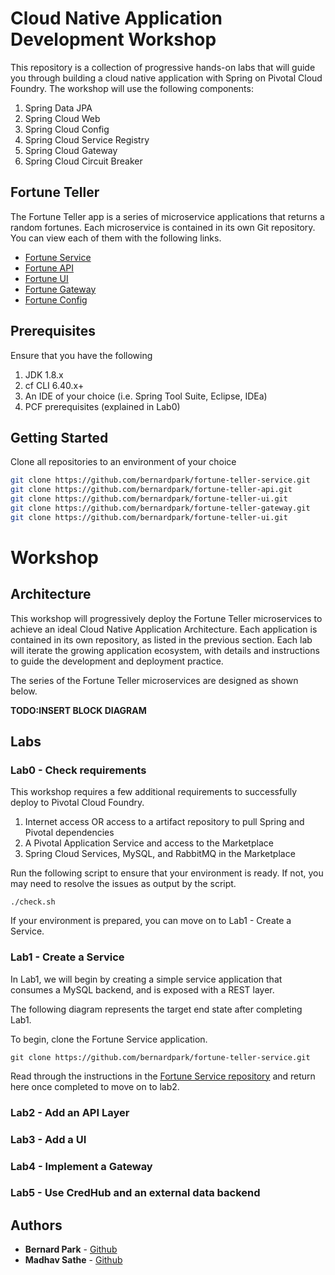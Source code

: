 # Cloud Native Application Development Workshop

This repository is a collection of progressive hands-on labs that will guide you through building a cloud native application with Spring on Pivotal Cloud Foundry. The workshop will use the following components:

1. Spring Data JPA
1. Spring Cloud Web
1. Spring Cloud Config
1. Spring Cloud Service Registry
1. Spring Cloud Gateway
1. Spring Cloud Circuit Breaker

## Fortune Teller

The Fortune Teller app is a series of microservice applications that returns a random fortunes. Each microservice is contained in its own Git repository. You can view each of them with the following links.

* [Fortune Service](https://github.com/bernardpark/fortune-teller-service)
* [Fortune API](https://github.com/bernardpark/fortune-teller-api)
* [Fortune UI](https://github.com/bernardpark/fortune-teller-ui)
* [Fortune Gateway](https://github.com/bernardpark/fortune-teller-gateway)
* [Fortune Config](https://github.com/bernardpark/fortune-teller-config)

## Prerequisites

Ensure that you have the following

1. JDK 1.8.x
1. cf CLI 6.40.x+
1. An IDE of your choice (i.e. Spring Tool Suite, Eclipse, IDEa)
1. PCF prerequisites (explained in Lab0)

## Getting Started

Clone all repositories to an environment of your choice

```bash
git clone https://github.com/bernardpark/fortune-teller-service.git
git clone https://github.com/bernardpark/fortune-teller-api.git
git clone https://github.com/bernardpark/fortune-teller-ui.git
git clone https://github.com/bernardpark/fortune-teller-gateway.git
git clone https://github.com/bernardpark/fortune-teller-ui.git
```

# Workshop

## Architecture
This workshop will progressively deploy the Fortune Teller microservices to achieve an ideal Cloud Native Application Architecture. Each application is contained in its own repository, as listed in the previous section. Each lab will iterate the growing application ecosystem, with details and instructions to guide the development and deployment practice.

The series of the Fortune Teller microservices are designed as shown below.

**TODO:INSERT BLOCK DIAGRAM**

## Labs

### Lab0 - Check requirements
This workshop requires a few additional requirements to successfully deploy to Pivotal Cloud Foundry.

1. Internet access OR access to a artifact repository to pull Spring and Pivotal dependencies
1. A Pivotal Application Service and access to the Marketplace
1. Spring Cloud Services, MySQL, and RabbitMQ in the Marketplace

Run the following script to ensure that your environment is ready. If not, you may need to resolve the issues as output by the script.

```
./check.sh
```

If your environment is prepared, you can move on to Lab1 - Create a Service.

### Lab1 - Create a Service
In Lab1, we will begin by creating a simple service application that consumes a MySQL backend, and is exposed with a REST layer.

The following diagram represents the target end state after completing Lab1.

To begin, clone the Fortune Service application.

```
git clone https://github.com/bernardpark/fortune-teller-service.git
```

Read through the instructions in the [Fortune Service repository](https://github.com/bernardpark/fortune-teller-service) and return here once completed to move on to lab2.

### Lab2 - Add an API Layer
### Lab3 - Add a UI
### Lab4 - Implement a Gateway
### Lab5 - Use CredHub and an external data backend

## Authors
* **Bernard Park** - [Github](https://github.com/bernardpark)
* **Madhav Sathe** - [Github](https://github.com/msathe-tech)
